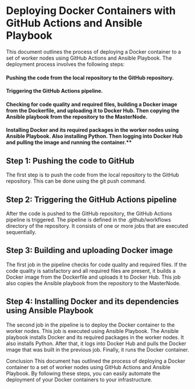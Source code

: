 # Deploying Docker Containers with GitHub Actions and Ansible Playbook
This document outlines the process of deploying a Docker container to a set of worker nodes using GitHub Actions and Ansible Playbook. The deployment process involves the following steps:

#### Pushing the code from the local repository to the GitHub repository.
#### Triggering the GitHub Actions pipeline. 
#### Checking for code quality and required files, building a Docker image from the Dockerfile, and uploading it to Docker Hub. Then copying the Ansible playbook from the repository to the MasterNode. 
#### Installing Docker and its required packages in the worker nodes using Ansible Playbook. Also installing Python. Then logging into Docker Hub and pulling the image and running the container.**

## Step 1: Pushing the code to GitHub
The first step is to push the code from the local repository to the GitHub repository. This can be done using the git push command.

## Step 2: Triggering the GitHub Actions pipeline
After the code is pushed to the GitHub repository, the GitHub Actions pipeline is triggered. The pipeline is defined in the .github/workflows directory of the repository. It consists of one or more jobs that are executed sequentially.

## Step 3: Building and uploading Docker image
The first job in the pipeline checks for code quality and required files. If the code quality is satisfactory and all required files are present, it builds a Docker image from the Dockerfile and uploads it to Docker Hub. This job also copies the Ansible playbook from the repository to the MasterNode.

## Step 4: Installing Docker and its dependencies using Ansible Playbook
The second job in the pipeline is to deploy the Docker container to the worker nodes. This job is executed using Ansible Playbook. The Ansible playbook installs Docker and its required packages in the worker nodes. It also installs Python. After that, it logs into Docker Hub and pulls the Docker image that was built in the previous job. Finally, it runs the Docker container.

Conclusion
This document has outlined the process of deploying a Docker container to a set of worker nodes using GitHub Actions and Ansible Playbook. By following these steps, you can easily automate the deployment of your Docker containers to your infrastructure.
